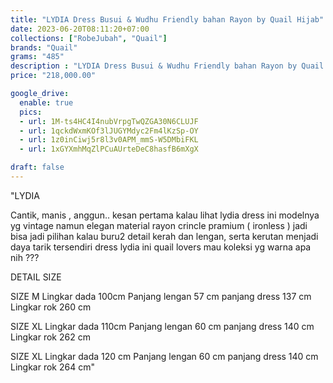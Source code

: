 ```yaml
---
title: "LYDIA Dress Busui & Wudhu Friendly bahan Rayon by Quail Hijab"
date: 2023-06-20T08:11:20+07:00
collections: ["RobeJubah", "Quail"]
brands: "Quail"
grams: "485"
description : "LYDIA Dress Busui & Wudhu Friendly bahan Rayon by Quail Hijab"
price: "218,000.00"

google_drive:
  enable: true
  pics:
  - url: 1M-ts4HC4I4nubVrpgTwQZGA30N6CLUJF
  - url: 1qckdWxmKOf3lJUGYMdyc2Fm4lKzSp-OY
  - url: 1z0inCiwj5r8l3v0APM_mmS-W5DMbiFKL
  - url: 1xGYXmhMqZlPCuAUrteDeC8hasfB6mXgX

draft: false
---
```


"LYDIA 

 Cantik, manis , anggun.. kesan pertama kalau lihat lydia dress ini 
modelnya yg vintage namun elegan 
material rayon crincle pramium ( ironless ) jadi bisa jadi pilihan kalau buru2 
detail kerah dan lengan, serta kerutan menjadi daya tarik tersendiri dress lydia ini 
quail lovers mau koleksi yg warna apa nih ???

DETAIL SIZE

SIZE M
Lingkar dada 100cm
Panjang lengan 57 cm
panjang dress  137 cm 
Lingkar rok  260  cm

SIZE XL
 Lingkar dada 110cm
Panjang lengan 60 cm
panjang dress  140 cm 
Lingkar rok  262  cm

SIZE XL
 Lingkar dada 120 cm
Panjang lengan 60  cm
panjang dress  140  cm 
Lingkar rok  264  cm"    
 
